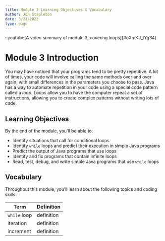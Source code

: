 ```yaml
---
title: Module 3 Learning Objectives & Vocabulary
author: Jon Stapleton
date: 3/21/2022
type: page
---
```


::youtube[A video summary of module 3, covering loops]{#oXmKJ_tYg34}

# Module 3 Introduction

You may have noticed that your programs tend to be pretty repetitive. A lot of times, your code will involve calling the same methods over and over again, with small differences in the parameters you choose to pass. Java has a way to automate repetition in your code using a special code pattern called a *loop*. Loops allow you to have the computer repeat a set of instructions, allowing you to create complex patterns without writing lots of code.

## Learning Objectives

By the end of the module, you'll be able to:

* Identify situations that call for conditional loops
* Identify `while` loops and predict their execution in simple Java programs
* Predict the output of Java programs that use loops
* Identify and fix programs that contain infinite loops
* Read, test, debug, and write simple Java programs that use `while` loops

## Vocabulary

Throughout this module, you'll learn about the following topics and coding skills:

| Term | Definition |
| ---- | ---------- |
| `while` loop | definition |
| iteration | definition |
| increment | definition |
